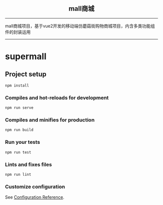 <h2 align="center">mall商城</h2>

------

mall商城项目，基于vue2开发的移动端仿蘑菇街购物商城项目，内含多类功能组件的封装运用

------

# supermall

## Project setup
```
npm install
```

### Compiles and hot-reloads for development
```
npm run serve
```

### Compiles and minifies for production
```
npm run build
```

### Run your tests
```
npm run test
```

### Lints and fixes files
```
npm run lint
```

### Customize configuration
See [Configuration Reference](https://cli.vuejs.org/config/).

